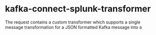 # kafka-connect-splunk-transformer
The request contains a custom transformer which supports a single message transformation for a JSON formatted Kafka message into a
